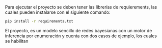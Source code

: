 Para ejecutar el proyecto se deben tener las librerías de requierements, las cuales pueden instalarse con el siguiente comando:

```cmd
pip install -r requirements.txt
```

El proyecto, es un modelo sencillo de redes bayesianas con un motor de inferencia por enumeración y cuenta con dos casos de ejemplo,
los cuales se habilitan 
